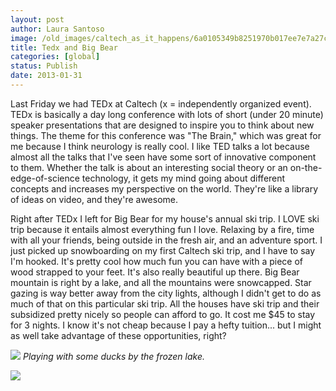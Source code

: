 ```yaml
---
layout: post
author: Laura Santoso
image: /old_images/caltech_as_it_happens/6a0105349b8251970b017ee7e7a27c970d.jpg
title: Tedx and Big Bear 
categories: [global]
status: Publish
date: 2013-01-31
---
```


Last Friday we had TEDx at Caltech (x = independently organized event). TEDx is basically a day long conference with lots of short (under 20 minute) speaker presentations that are designed to inspire you to think about new things. The theme for this conference was "The Brain," which was great for me because I think neurology is really cool. I like TED talks a lot because almost all the talks that I've seen have some sort of innovative component to them. Whether the talk is about an interesting social theory or an on-the-edge-of-science technology, it gets my mind going about different concepts and increases my perspective on the world. They're like a library of ideas on video, and they're awesome.

Right after TEDx I left for Big Bear for my house's annual ski trip. I LOVE ski trip because it entails almost everything fun I love. Relaxing by a fire, time with all your friends, being outside in the fresh air, and an adventure sport. I just picked up snowboarding on my first Caltech ski trip, and I have to say I'm hooked. It's pretty cool how much fun you can have with a piece of wood strapped to your feet. It's also really beautiful up there. Big Bear mountain is right by a lake, and all the mountains were snowcapped. Star gazing is way better away from the city lights, although I didn't get to do as much of that on this particular ski trip. All the houses have ski trip and their subsidized pretty nicely so people can afford to go. It cost me $45 to stay for 3 nights. I know it's not cheap because I pay a hefty tuition... but I might as well take advantage of these opportunities, right?


![](/old_images/caltech_as_it_happens/6a0105349b8251970b017ee7e7a5d6970d.jpg)
*Playing with some ducks by the frozen lake.*


![](/old_images/caltech_as_it_happens/6a0105349b8251970b017d40736693970c.jpg)
